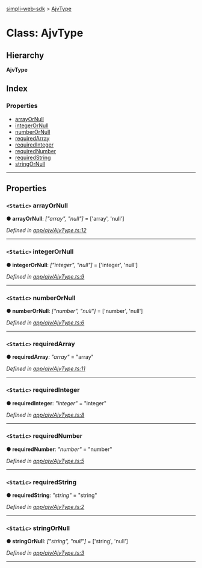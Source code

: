 [simpli-web-sdk](../README.md) > [AjvType](../classes/ajvtype.md)

# Class: AjvType

## Hierarchy

**AjvType**

## Index

### Properties

* [arrayOrNull](ajvtype.md#arrayornull)
* [integerOrNull](ajvtype.md#integerornull)
* [numberOrNull](ajvtype.md#numberornull)
* [requiredArray](ajvtype.md#requiredarray)
* [requiredInteger](ajvtype.md#requiredinteger)
* [requiredNumber](ajvtype.md#requirednumber)
* [requiredString](ajvtype.md#requiredstring)
* [stringOrNull](ajvtype.md#stringornull)

---

## Properties

<a id="arrayornull"></a>

### `<Static>` arrayOrNull

**● arrayOrNull**: *["array", "null"]* =  ['array', 'null']

*Defined in [app/ajv/AjvType.ts:12](https://github.com/simplitech/simpli-web-sdk/blob/a829314/src/app/ajv/AjvType.ts#L12)*

___
<a id="integerornull"></a>

### `<Static>` integerOrNull

**● integerOrNull**: *["integer", "null"]* =  ['integer', 'null']

*Defined in [app/ajv/AjvType.ts:9](https://github.com/simplitech/simpli-web-sdk/blob/a829314/src/app/ajv/AjvType.ts#L9)*

___
<a id="numberornull"></a>

### `<Static>` numberOrNull

**● numberOrNull**: *["number", "null"]* =  ['number', 'null']

*Defined in [app/ajv/AjvType.ts:6](https://github.com/simplitech/simpli-web-sdk/blob/a829314/src/app/ajv/AjvType.ts#L6)*

___
<a id="requiredarray"></a>

### `<Static>` requiredArray

**● requiredArray**: *"array"* = "array"

*Defined in [app/ajv/AjvType.ts:11](https://github.com/simplitech/simpli-web-sdk/blob/a829314/src/app/ajv/AjvType.ts#L11)*

___
<a id="requiredinteger"></a>

### `<Static>` requiredInteger

**● requiredInteger**: *"integer"* = "integer"

*Defined in [app/ajv/AjvType.ts:8](https://github.com/simplitech/simpli-web-sdk/blob/a829314/src/app/ajv/AjvType.ts#L8)*

___
<a id="requirednumber"></a>

### `<Static>` requiredNumber

**● requiredNumber**: *"number"* = "number"

*Defined in [app/ajv/AjvType.ts:5](https://github.com/simplitech/simpli-web-sdk/blob/a829314/src/app/ajv/AjvType.ts#L5)*

___
<a id="requiredstring"></a>

### `<Static>` requiredString

**● requiredString**: *"string"* = "string"

*Defined in [app/ajv/AjvType.ts:2](https://github.com/simplitech/simpli-web-sdk/blob/a829314/src/app/ajv/AjvType.ts#L2)*

___
<a id="stringornull"></a>

### `<Static>` stringOrNull

**● stringOrNull**: *["string", "null"]* =  ['string', 'null']

*Defined in [app/ajv/AjvType.ts:3](https://github.com/simplitech/simpli-web-sdk/blob/a829314/src/app/ajv/AjvType.ts#L3)*

___

